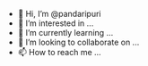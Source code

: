 - 👋 Hi, I’m @pandaripuri
- 👀 I’m interested in ...
- 🌱 I’m currently learning ...
- 💞️ I’m looking to collaborate on ...
- 📫 How to reach me ...

<!---
pandaripuri/pandaripuri is a ✨ special ✨ repository because its `README.md` (this file) appears on your GitHub profile.
You can click the Preview link to take a look at your changes.
--->
